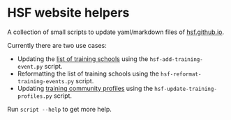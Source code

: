 # HSF website helpers

A collection of small scripts to update yaml/markdown files of [hsf.github.io](https://github.com/HSF/hsf.github.io/).

Currently there are two use cases:

* Updating the [list of training schools](https://hepsoftwarefoundation.org/Schools/events.html)
  using the `hsf-add-training-event.py` script.
* Reformatting the list of training schools using the `hsf-reformat-training-events.py` script.
* Updating [training community profiles](https://hepsoftwarefoundation.org/training/community.html)
  using the `hsf-update-training-profiles.py` script.

Run `script --help` to get more help.
